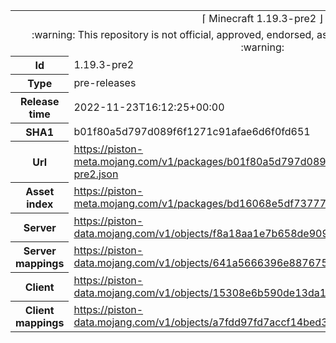 <html><table>
<tr><td colspan="2" align="center"><img width="0" height="0"><br/>⌈ Minecraft 1.19.3-pre2 ⌋<br/><img width="0" height="0"></td></tr>
<tr><td colspan="2" align="center"><img width="0" height="0"><br/>
:warning: This repository is not official, approved, endorsed, associated or connected with Mojang :warning:
<br/><img width="0" height="0"></td></tr>
<tr><th>Id</th><td>1.19.3-pre2</td></tr>
<tr><th>Type</th><td>pre-releases</td></tr>
<tr><th>Release time</th><td>2022-11-23T16:12:25+00:00</td></tr>
<tr><th>SHA1</th><td>b01f80a5d797d089f6f1271c91afae6d6f0fd651</td></tr>
<tr><th>Url</th><td><a href="https://piston-meta.mojang.com/v1/packages/b01f80a5d797d089f6f1271c91afae6d6f0fd651/1.19.3-pre2.json">https://piston-meta.mojang.com/v1/packages/b01f80a5d797d089f6f1271c91afae6d6f0fd651/1.19.3-pre2.json</a></td></tr>
<tr><th>Asset index</th><td><a href="https://piston-meta.mojang.com/v1/packages/bd16068e5df73777f4a10bef06e32d048a51e97f/2.json">https://piston-meta.mojang.com/v1/packages/bd16068e5df73777f4a10bef06e32d048a51e97f/2.json</a></td></tr>
<tr><th>Server</th><td><a href="https://piston-data.mojang.com/v1/objects/f8a18aa1e7b658de909470f69553c53d8662dfbe/server.jar">https://piston-data.mojang.com/v1/objects/f8a18aa1e7b658de909470f69553c53d8662dfbe/server.jar</a></td></tr>
<tr><th>Server mappings</th><td><a href="https://piston-data.mojang.com/v1/objects/641a5666396e887675dff2b45bcdca6650e6c731/server.txt">https://piston-data.mojang.com/v1/objects/641a5666396e887675dff2b45bcdca6650e6c731/server.txt</a></td></tr>
<tr><th>Client</th><td><a href="https://piston-data.mojang.com/v1/objects/15308e6b590de13da126a7347eb8b5040503099e/client.jar">https://piston-data.mojang.com/v1/objects/15308e6b590de13da126a7347eb8b5040503099e/client.jar</a></td></tr>
<tr><th>Client mappings</th><td><a href="https://piston-data.mojang.com/v1/objects/a7fdd97fd7accf14bed3245e4dcc8ff06154e551/client.txt">https://piston-data.mojang.com/v1/objects/a7fdd97fd7accf14bed3245e4dcc8ff06154e551/client.txt</a></td></tr>
</table></html>